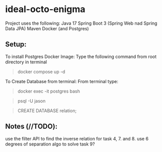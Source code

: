 # ideal-octo-enigma

Project uses the following:
Java 17
Spring Boot 3 (Spring Web nad Spring Data JPA)
Maven
Docker (and Postgres)

Setup:
---
To install Postgres Docker Image: 
Type the following command from root directory in terminal 
> docker compose up -d

To Create Database from terminal:
From terminal type: 
> docker exec -it postgres bash

> psql -U jason

> CREATE DATABASE relation;



Notes (//TODO):
---
use the filter API to find the inverse relation for task 4, 7. and 8.
use 6 degrees of separation algo to solve task 9?
